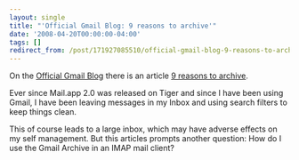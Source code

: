 ```yaml
---
layout: single
title: "'Official Gmail Blog: 9 reasons to archive'"
date: '2008-04-20T00:00:00-04:00'
tags: []
redirect_from: /post/171927085510/official-gmail-blog-9-reasons-to-archive
---
```

On the [Official Gmail Blog](http://gmailblog.blogspot.com/) there is an article [9 reasons to archive](http://gmailblog.blogspot.com/2008/04/9-reasons-to-archive.html).

Ever since Mail.app 2.0 was released on Tiger and since I have been using Gmail, I have been leaving messages in my Inbox and using search filters to keep things clean.

This of course leads to a large inbox, which may have adverse effects on my self management. But this articles prompts another question: How do I use the Gmail Archive in an IMAP mail client?
